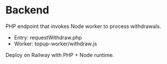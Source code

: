 # Backend

PHP endpoint that invokes Node worker to process withdrawals.

- Entry: requestWithdraw.php
- Worker: topup-worker/withdraw.js

Deploy on Railway with PHP + Node runtime.
